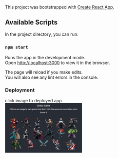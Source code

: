This project was bootstrapped with [Create React App](https://github.com/facebook/create-react-app).

## Available Scripts

In the project directory, you can run:

### `npm start`

Runs the app in the development mode.<br>
Open [http://localhost:3000](http://localhost:3000) to view it in the browser.

The page will reload if you make edits.<br>
You will also see any lint errors in the console.

### Deployment

click image to deployed app.<br>
<a href="https://game-clicky-memory.herokuapp.com/" target="_blank"><img src="https://github.com/riffon3000/game-clicky-memory/blob/master/public/img/clicky.png" alt="Memory Game Clicky" style="width: 50%; height: 50%;"></a>
